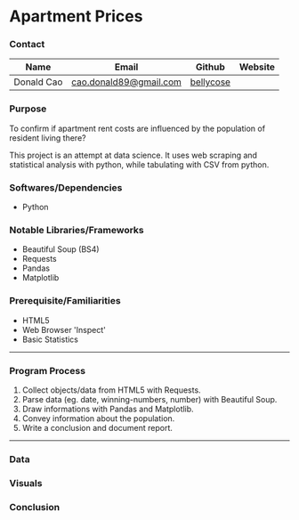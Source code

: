 # Apartment Prices

### Contact
|Name|Email|Github|Website|
|----|-----|------|-------|
Donald Cao|cao.donald89@gmail.com|[bellycose](https://github.com/bellycose "github")|
### Purpose

To confirm if apartment rent costs are influenced by the population of resident living there?

This project is an attempt at data science. It uses web scraping and statistical analysis with python, while tabulating with CSV from python.

### Softwares/Dependencies
- Python

### Notable Libraries/Frameworks
- Beautiful Soup (BS4)
- Requests
- Pandas
- Matplotlib

### Prerequisite/Familiarities
- HTML5
- Web Browser 'Inspect'
- Basic Statistics
---
### Program Process
1. Collect objects/data from HTML5 with Requests.
2. Parse data (eg. date, winning-numbers, number) with Beautiful Soup.
3. Draw informations with Pandas and Matplotlib.
4. Convey information about the population.
5. Write a conclusion and document report.
---
### Data

### Visuals

### Conclusion
